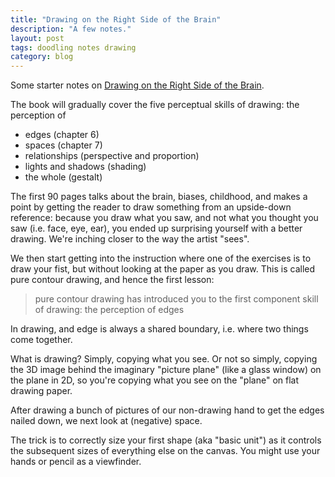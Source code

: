 ```yaml
---
title: "Drawing on the Right Side of the Brain"
description: "A few notes."
layout: post
tags: doodling notes drawing
category: blog
---
```


Some starter notes on [Drawing on the Right Side of the Brain](https://www.goodreads.com/book/show/627206.The_New_Drawing_on_the_Right_Side_of_the_Brain).

The book will gradually cover the five perceptual skills of drawing: the perception of

- edges (chapter 6)
- spaces (chapter 7)
- relationships (perspective and proportion)
- lights and shadows (shading)
- the whole (gestalt)

The first 90 pages talks about the brain, biases, childhood, and makes a point by getting the reader to draw something from an upside-down reference: because you draw what you saw, and not what you thought you saw (i.e. face, eye, ear), you ended up surprising yourself with a better drawing. We're inching closer to the way the artist "sees".

We then start getting into the instruction where one of the exercises is to draw your fist, but without looking at the paper as you draw. This is called pure contour drawing, and hence the first lesson:

> pure contour drawing has introduced you to the first component skill of drawing: <span class="highlight">the perception of edges</span>

In drawing, and edge is always a shared boundary, i.e. where two things come together.

What is drawing? Simply, copying what you see. Or not so simply, copying the 3D image behind the imaginary "picture plane" (like a glass window) on the plane in 2D, so you're copying what you see on the "plane" on flat drawing paper.

After drawing a bunch of pictures of our non-drawing hand to get the edges nailed down, we next look at (negative) space.

The trick is to correctly size your first shape (aka "basic unit") as it controls the subsequent sizes of everything else on the canvas. You might use your hands or pencil as a viewfinder.